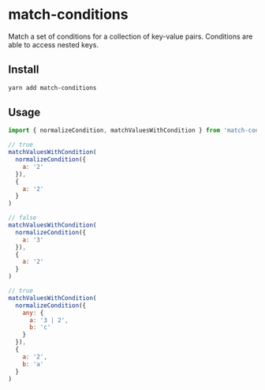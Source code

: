 # match-conditions

Match a set of conditions for a collection of key-value pairs. Conditions are able to access nested keys.

## Install

```bash
yarn add match-conditions
```

## Usage

```javascript
import { normalizeCondition, matchValuesWithCondition } from 'match-conditions'

// true
matchValuesWithCondition(
  normalizeCondition({
    a: '2'
  }),
  {
    a: '2'
  }
)

// false
matchValuesWithCondition(
  normalizeCondition({
    a: '3'
  }),
  {
    a: '2'
  }
)

// true
matchValuesWithCondition(
  normalizeCondition({
    any: {
      a: '3 | 2',
      b: 'c'
    }
  }),
  {
    a: '2',
    b: 'a'
  }
)
```
